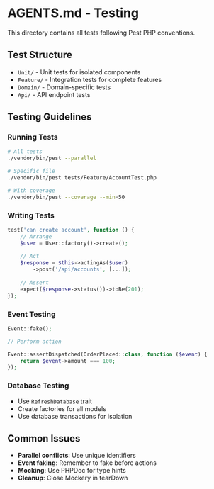 # AGENTS.md - Testing

This directory contains all tests following Pest PHP conventions.

## Test Structure

- `Unit/` - Unit tests for isolated components
- `Feature/` - Integration tests for complete features
- `Domain/` - Domain-specific tests
- `Api/` - API endpoint tests

## Testing Guidelines

### Running Tests
```bash
# All tests
./vendor/bin/pest --parallel

# Specific file
./vendor/bin/pest tests/Feature/AccountTest.php

# With coverage
./vendor/bin/pest --coverage --min=50
```

### Writing Tests
```php
test('can create account', function () {
    // Arrange
    $user = User::factory()->create();
    
    // Act
    $response = $this->actingAs($user)
        ->post('/api/accounts', [...]);
    
    // Assert
    expect($response->status())->toBe(201);
});
```

### Event Testing
```php
Event::fake();

// Perform action

Event::assertDispatched(OrderPlaced::class, function ($event) {
    return $event->amount === 100;
});
```

### Database Testing
- Use `RefreshDatabase` trait
- Create factories for all models
- Use database transactions for isolation

## Common Issues
- **Parallel conflicts**: Use unique identifiers
- **Event faking**: Remember to fake before actions
- **Mocking**: Use PHPDoc for type hints
- **Cleanup**: Close Mockery in tearDown